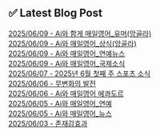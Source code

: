 
## ✅ Latest Blog Post
 
[2025/06/09 - Ai와 함게 매일영어_유머(앙골라)](https://3hongstore.tistory.com/320) <br/>
[2025/06/09 - Ai와 매일영어_상식(앙골라)](https://3hongstore.tistory.com/319) <br/>
[2025/06/09 - Ai와 매일영어_연예뉴스](https://3hongstore.tistory.com/318) <br/>
[2025/06/09 - Ai와 매일영어_국제소식](https://3hongstore.tistory.com/317) <br/>
[2025/06/07 - 2025년 6월 첫째 주 스포츠 소식](https://3hongstore.tistory.com/316) <br/>
[2025/06/06 - 무변화의 발전](https://3hongstore.tistory.com/315) <br/>
[2025/06/06 - Ai와 매일영어 에콰도르](https://3hongstore.tistory.com/314) <br/>
[2025/06/05 - Ai와 매일영어_연예](https://3hongstore.tistory.com/313) <br/>
[2025/06/05 - Ai와 매일영어_뉴스](https://3hongstore.tistory.com/312) <br/>
[2025/06/03 - 존재감효과](https://3hongstore.tistory.com/311) <br/>
